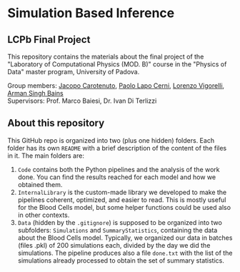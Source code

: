 # Simulation Based Inference
## LCPb Final Project
This repository contains the materials about the final project of the "Laboratory of Computational Physics (MOD. B)" course in the "Physics of Data" master program, University of Padova. 

Group members: [Jacopo Carotenuto](https://github.com/jacopocarotenuto), [Paolo Lapo Cerni](https://github.com/paololapo), [Lorenzo Vigorelli](https://github.com/LorenzoVigorelli), [Arman Singh Bains](https://github.com/T3X3K) </br>
Supervisors: Prof. Marco Baiesi, Dr. Ivan Di Terlizzi

## About this repository
This GitHub repo is organized into two (plus one hidden) folders. Each folder has its own ```README``` with a brief description of the content of the files in it. The main folders are: </br>
1. ```Code``` contains both the Python pipelines and the analysis of the work done. You can find the results reached for each model and how we obtained them. </br>
2. ```InternalLibrary``` is the custom-made library we developed to make the pipelines coherent, optimized, and easier to read. This is mostly useful for the Blood Cells model, but some helper functions could be used also in other contexts. </br>
3. ```Data``` (hidden by the ```.gitignore```) is supposed to be organized into two subfolders: ```Simulations``` and ```SummaryStatistics```, containing the data about the Blood Cells model. Typically, we organized our data in batches (files .pkl) of $200$ simulations each, divided by the day we did the simulations. The pipeline produces also a file ```done.txt``` with the list of the simulations already processed to obtain the set of summary statistics. </br>